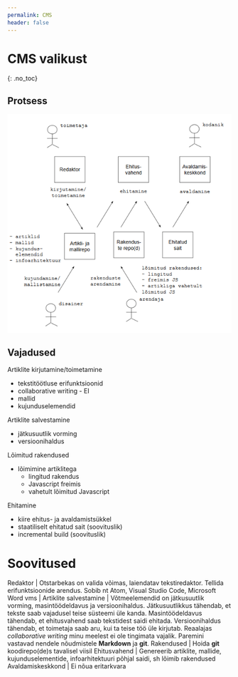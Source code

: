 ```yaml
---
permalink: CMS
header: false
---
```


# CMS valikust
{: .no_toc}

## Protsess

<img src='img/CMS.PNG' width='700'>

## Vajadused

Artiklite kirjutamine/toimetamine
- tekstitöötluse erifunktsioonid
- collaborative writing - EI
- mallid
- kujunduselemendid

Artiklite salvestamine
- jätkusuutlik vorming
- versioonihaldus

Lõimitud rakendused
- lõimimine artiklitega
  - lingitud rakendus
  - Javascript freimis
  - vahetult lõimitud Javascript

Ehitamine
- kiire ehitus- ja avaldamistsükkel
- staatiliselt ehitatud sait (soovituslik)
- incremental build (soovituslik)

# Soovitused

Redaktor | Otstarbekas on valida võimas, laiendatav tekstiredaktor. Tellida erifunktsioonide arendus. Sobib nt Atom, Visual Studio Code, Microsoft Word vms |
Artiklite salvestamine | Võtmeelemendid on jätkusuutlik vorming, masintöödeldavus ja versioonihaldus. Jätkusuutlikkus tähendab, et tekste saab vajadusel teise süsteemi üle kanda. Masintöödeldavus tähendab, et ehitusvahend saab tekstidest saidi ehitada. Versioonihaldus tähendab, et toimetaja saab aru, kui ta teise töö üle kirjutab. Reaalajas _collaborative writing_ minu meelest ei ole tingimata vajalik. Paremini vastavad nendele nõudmistele **Markdown** ja **git**.
Rakendused | Hoida **git** koodirepo(de)s tavalisel viisil 
Ehitusvahend | Genereerib artiklite, mallide, kujunduselementide, infoarhitektuuri põhjal saidi, sh lõimib rakendused
Avaldamiskeskkond | Ei nõua eritarkvara